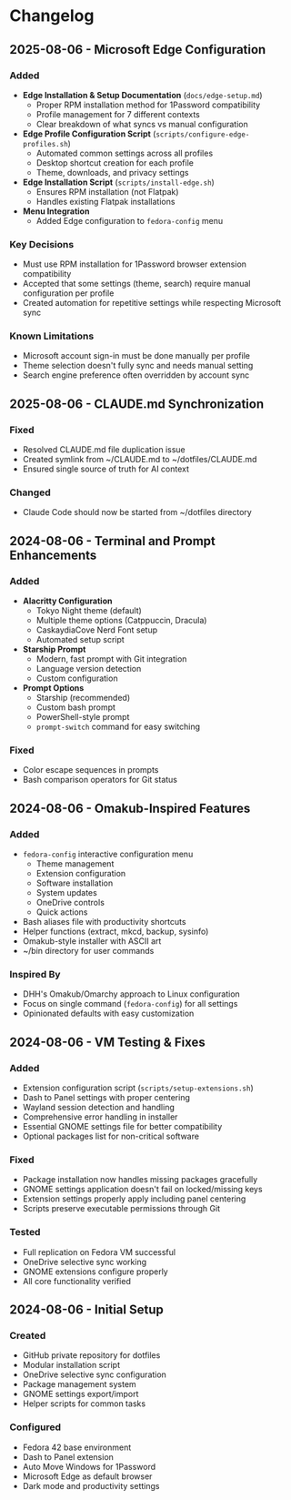 # Changelog

## 2025-08-06 - Microsoft Edge Configuration

### Added
- **Edge Installation & Setup Documentation** (`docs/edge-setup.md`)
  - Proper RPM installation method for 1Password compatibility
  - Profile management for 7 different contexts
  - Clear breakdown of what syncs vs manual configuration
- **Edge Profile Configuration Script** (`scripts/configure-edge-profiles.sh`)
  - Automated common settings across all profiles
  - Desktop shortcut creation for each profile
  - Theme, downloads, and privacy settings
- **Edge Installation Script** (`scripts/install-edge.sh`)
  - Ensures RPM installation (not Flatpak)
  - Handles existing Flatpak installations
- **Menu Integration**
  - Added Edge configuration to `fedora-config` menu

### Key Decisions
- Must use RPM installation for 1Password browser extension compatibility
- Accepted that some settings (theme, search) require manual configuration per profile
- Created automation for repetitive settings while respecting Microsoft sync

### Known Limitations
- Microsoft account sign-in must be done manually per profile
- Theme selection doesn't fully sync and needs manual setting
- Search engine preference often overridden by account sync

## 2025-08-06 - CLAUDE.md Synchronization

### Fixed
- Resolved CLAUDE.md file duplication issue
- Created symlink from ~/CLAUDE.md to ~/dotfiles/CLAUDE.md
- Ensured single source of truth for AI context

### Changed
- Claude Code should now be started from ~/dotfiles directory

## 2024-08-06 - Terminal and Prompt Enhancements

### Added
- **Alacritty Configuration**
  - Tokyo Night theme (default)
  - Multiple theme options (Catppuccin, Dracula)
  - CaskaydiaCove Nerd Font setup
  - Automated setup script
- **Starship Prompt**
  - Modern, fast prompt with Git integration
  - Language version detection
  - Custom configuration
- **Prompt Options**
  - Starship (recommended)
  - Custom bash prompt
  - PowerShell-style prompt
  - `prompt-switch` command for easy switching

### Fixed
- Color escape sequences in prompts
- Bash comparison operators for Git status

## 2024-08-06 - Omakub-Inspired Features

### Added
- `fedora-config` interactive configuration menu
  - Theme management
  - Extension configuration
  - Software installation
  - System updates
  - OneDrive controls
  - Quick actions
- Bash aliases file with productivity shortcuts
- Helper functions (extract, mkcd, backup, sysinfo)
- Omakub-style installer with ASCII art
- ~/bin directory for user commands

### Inspired By
- DHH's Omakub/Omarchy approach to Linux configuration
- Focus on single command (`fedora-config`) for all settings
- Opinionated defaults with easy customization

## 2024-08-06 - VM Testing & Fixes

### Added
- Extension configuration script (`scripts/setup-extensions.sh`)
- Dash to Panel settings with proper centering
- Wayland session detection and handling
- Comprehensive error handling in installer
- Essential GNOME settings file for better compatibility
- Optional packages list for non-critical software

### Fixed
- Package installation now handles missing packages gracefully
- GNOME settings application doesn't fail on locked/missing keys  
- Extension settings properly apply including panel centering
- Scripts preserve executable permissions through Git

### Tested
- Full replication on Fedora VM successful
- OneDrive selective sync working
- GNOME extensions configure properly
- All core functionality verified

## 2024-08-06 - Initial Setup

### Created
- GitHub private repository for dotfiles
- Modular installation script
- OneDrive selective sync configuration
- Package management system
- GNOME settings export/import
- Helper scripts for common tasks

### Configured
- Fedora 42 base environment
- Dash to Panel extension
- Auto Move Windows for 1Password
- Microsoft Edge as default browser
- Dark mode and productivity settings